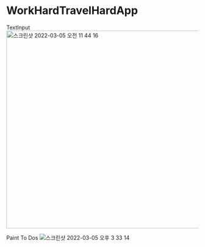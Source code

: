 # WorkHardTravelHardApp
TextInput
<img width="520" alt="스크린샷 2022-03-05 오전 11 44 16" src="https://user-images.githubusercontent.com/80802907/156864835-8bdc3c09-ea14-4b8b-bad6-ded4cb6cb331.png">


Paint To Dos
![스크린샷 2022-03-05 오후 3 33 14](https://user-images.githubusercontent.com/80802907/156871624-fbeda50b-4689-442a-87cf-176f6bb6487c.png)
